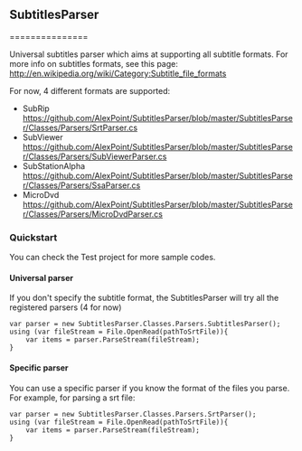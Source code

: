 ## SubtitlesParser
===============

Universal subtitles parser which aims at supporting all subtitle formats.
For more info on subtitles formats, see this page: http://en.wikipedia.org/wiki/Category:Subtitle_file_formats

For now, 4 different formats are supported:
* SubRip	https://github.com/AlexPoint/SubtitlesParser/blob/master/SubtitlesParser/Classes/Parsers/SrtParser.cs
* SubViewer	https://github.com/AlexPoint/SubtitlesParser/blob/master/SubtitlesParser/Classes/Parsers/SubViewerParser.cs
* SubStationAlpha	https://github.com/AlexPoint/SubtitlesParser/blob/master/SubtitlesParser/Classes/Parsers/SsaParser.cs
* MicroDvd	https://github.com/AlexPoint/SubtitlesParser/blob/master/SubtitlesParser/Classes/Parsers/MicroDvdParser.cs


### Quickstart

You can check the Test project for more sample codes.

#### Universal parser

If you don't specify the subtitle format, the SubtitlesParser will try all the registered parsers (4 for now)

	var parser = new SubtitlesParser.Classes.Parsers.SubtitlesParser();
	using (var fileStream = File.OpenRead(pathToSrtFile)){
		var items = parser.ParseStream(fileStream);
	}


#### Specific parser

You can use a specific parser if you know the format of the files you parse.
For example, for parsing a srt file:

	var parser = new SubtitlesParser.Classes.Parsers.SrtParser();
	using (var fileStream = File.OpenRead(pathToSrtFile)){
		var items = parser.ParseStream(fileStream);
	}